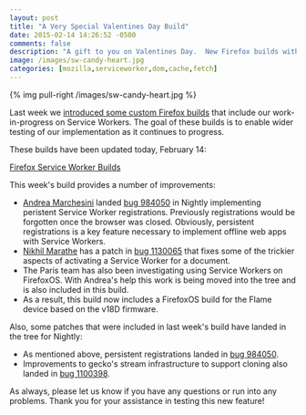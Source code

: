 ```yaml
---
layout: post
title: "A Very Special Valentines Day Build"
date: 2015-02-14 14:26:52 -0500
comments: false
description: "A gift to you on Valentines Day.  New Firefox builds with persistent Service Worker registrations."
image: /images/sw-candy-heart.jpg
categories: [mozilla,serviceworker,dom,cache,fetch]
---
```


{% img pull-right /images/sw-candy-heart.jpg %}

Last week we [introduced some custom Firefox builds][] that include our
work-in-progress on Service Workers.  The goal of these builds is to enable
wider testing of our implementation as it continues to progress.

These builds have been updated today, February 14:

  [Firefox Service Worker Builds][]

<!-- more -->

This week's build provides a number of improvements:

* [Andrea Marchesini][] landed [bug 984050][] in Nightly implementing
  peristent Service Worker registrations.  Previously registrations would
  be forgotten once the browser was closed.  Obviously, persistent
  registrations is a key feature necessary to implement offline web apps
  with Service Workers.
* [Nikhil Marathe][] has a patch in [bug 1130065][] that fixes some of the
  trickier aspects of activating a Service Worker for a document.
* The Paris team has also been investigating using Service Workers on
  FirefoxOS.  With Andrea's help this work is being moved into the tree and
  is also included in this build.
* As a result, this build now includes a FirefoxOS build for the Flame device
  based on the v18D firmware.

Also, some patches that were included in last week's build have landed in the
tree for Nightly:

* As mentioned above, persistent registrations landed in [bug 984050][].
* Improvements to gecko's stream infrastructure to support cloning also landed
  in [bug 1100398][].

As always, please let us know if you have any questions or run into any
problems.  Thank you for your assistance in testing this new feature!

[introduced some custom Firefox builds]: http://localhost:4000/blog/2015/02/10/introducing-firefox-service-worker-builds/
[Firefox Service Worker Builds]: /sw-builds
[Andrea Marchesini]: https://twitter.com/baku82845977
[Nikhil Marathe]: https://twitter.com/nikhilcutshort
[bug 984050]: https://bugzilla.mozilla.org/show_bug.cgi?id=984050
[bug 1130065]: https://bugzilla.mozilla.org/show_bug.cgi?id=1130065
[bug 1100398]: https://bugzilla.mozilla.org/show_bug.cgi?id=1100398
